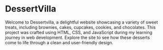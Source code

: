 # DessertVilla
Welcome to Dessertvilla, a delightful website showcasing a variety of sweet treats, including brownies, cakes, cupcakes, cookies, and chocolates. This project was crafted using HTML, CSS, and JavaScript during my learning journey in web development. Explore the site to see how these desserts come to life through a clean and user-friendly design.
